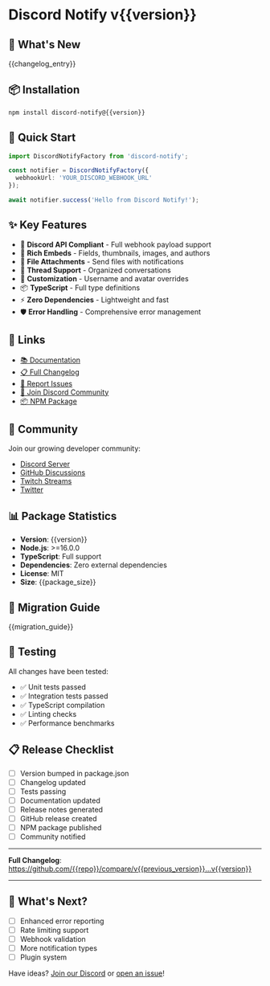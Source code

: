 # Discord Notify v{{version}}

## 🚀 What's New

{{changelog_entry}}

## 📦 Installation

```bash
npm install discord-notify@{{version}}
```

## 🎯 Quick Start

```typescript
import DiscordNotifyFactory from 'discord-notify';

const notifier = DiscordNotifyFactory({
  webhookUrl: 'YOUR_DISCORD_WEBHOOK_URL'
});

await notifier.success('Hello from Discord Notify!');
```

## ✨ Key Features

- 🚀 **Discord API Compliant** - Full webhook payload support
- 🎨 **Rich Embeds** - Fields, thumbnails, images, and authors
- 📎 **File Attachments** - Send files with notifications
- 🧵 **Thread Support** - Organized conversations
- 👤 **Customization** - Username and avatar overrides
- 📦 **TypeScript** - Full type definitions
- ⚡ **Zero Dependencies** - Lightweight and fast
- 🛡️ **Error Handling** - Comprehensive error management

## 🔗 Links

- [📚 Documentation](https://github.com/{{repo}}#readme)
- [📋 Full Changelog](https://github.com/{{repo}}/blob/main/CHANGELOG.md)
- [🐛 Report Issues](https://github.com/{{repo}}/issues)
- [💬 Join Discord Community](https://bit.ly/devlander-discord-invite)
- [📦 NPM Package](https://www.npmjs.com/package/discord-notify)

## 🎉 Community

Join our growing developer community:
- [Discord Server](https://bit.ly/devlander-discord-invite)
- [GitHub Discussions](https://github.com/orgs/Devlander-Software/discussions)
- [Twitch Streams](https://bit.ly/devlander-twitch)
- [Twitter](https://bit.ly/landonwjohnson-on-twitter)

## 📊 Package Statistics

- **Version**: {{version}}
- **Node.js**: >=16.0.0
- **TypeScript**: Full support
- **Dependencies**: Zero external dependencies
- **License**: MIT
- **Size**: {{package_size}}

## 🔄 Migration Guide

{{migration_guide}}

## 🧪 Testing

All changes have been tested:
- ✅ Unit tests passed
- ✅ Integration tests passed
- ✅ TypeScript compilation
- ✅ Linting checks
- ✅ Performance benchmarks

## 📋 Release Checklist

- [ ] Version bumped in package.json
- [ ] Changelog updated
- [ ] Tests passing
- [ ] Documentation updated
- [ ] Release notes generated
- [ ] GitHub release created
- [ ] NPM package published
- [ ] Community notified

---

**Full Changelog**: https://github.com/{{repo}}/compare/v{{previous_version}}...v{{version}}

---

## 🎯 What's Next?

- [ ] Enhanced error reporting
- [ ] Rate limiting support
- [ ] Webhook validation
- [ ] More notification types
- [ ] Plugin system

Have ideas? [Join our Discord](https://bit.ly/devlander-discord-invite) or [open an issue](https://github.com/{{repo}}/issues)! 